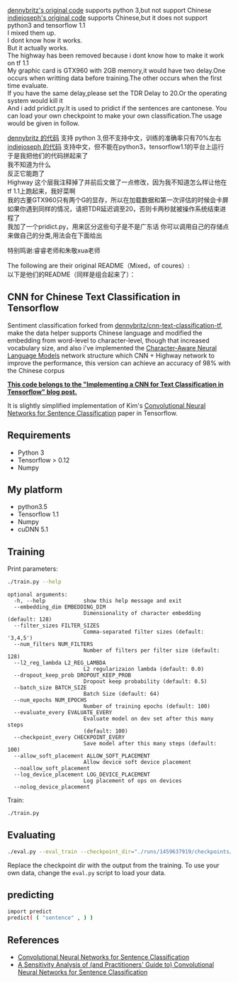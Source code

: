 [dennybritz's original code](https://github.com/dennybritz/cnn-text-classification-tf) supports python 3,but not support Chinese</br>
[indiejoseph's original code](https://github.com/indiejoseph/cnn-text-classification-tf-chinese) supports Chinese,but it does not support python3 and tensorflow 1.1</br>
I mixed them up.</br>
I dont know how it works.</br>
But it actually works.</br>
The highway has been removed because i dont know how to make it work on tf 1.1 </br>
My graphic card is GTX960 with 2GB memory,it would have two delay.One occurs when writting data before training.The other occurs when the first time evaluate.  </br>
If you have the same delay,please set the TDR Delay to 20.Or the operating system would kill it</br>
And i add pridict.py.It is used to pridict if the sentences are cantonese.
You can load your own checkpoint to make your own classification.The usage would be given in follow.

[dennybritz 的代码](https://github.com/dennybritz/cnn-text-classification-tf) 支持 python 3,但不支持中文，训练的准确率只有70%左右</br>
[indiejoseph 的代码](https://github.com/indiejoseph/cnn-text-classification-tf-chinese) 支持中文，但不能在python3，tensorflow1.1的平台上运行</br>
于是我把他们的代码拼起来了</br>
我不知道为什么</br>
反正它能跑了</br>
Highway 这个层我注释掉了并前后文做了一点修改，因为我不知道怎么样让他在tf 1.1上跑起来，我好菜啊</br>
我的古董GTX960只有两个G的显存，所以在加载数据和第一次评估的时候会卡屏</br>
如果你遇到同样的情况，请把TDR延迟调至20，否则卡两秒就被操作系统结束进程了</br>
我加了一个pridict.py，用来区分这些句子是不是广东话
你可以调用自己的存储点来做自己的分类,用法会在下面给出

特别鸣谢:睿睿老师和朱敬xua老师


The following are their original README（Mixed，of coures）:</br>
以下是他们的README（同样是组合起来了）：</br>
## CNN for Chinese Text Classification in Tensorflow
Sentiment classification forked from [dennybritz/cnn-text-classification-tf](https://github.com/dennybritz/cnn-text-classification-tf), make the data helper supports Chinese language and modified the embedding from word-level to character-level, though that increased vocabulary size, and also i've implemented the [Character-Aware Neural Language Models](http://arxiv.org/pdf/1508.06615v4.pdf) network structure which CNN + Highway network to improve the performance, this version can achieve an accuracy of 98% with the Chinese corpus

**[This code belongs to the "Implementing a CNN for Text Classification in Tensorflow" blog post.](http://www.wildml.com/2015/12/implementing-a-cnn-for-text-classification-in-tensorflow/)**

It is slightly simplified implementation of Kim's [Convolutional Neural Networks for Sentence Classification](http://arxiv.org/abs/1408.5882) paper in Tensorflow.

## Requirements

- Python 3
- Tensorflow > 0.12
- Numpy

## My platform

- python3.5
- Tensorflow 1.1
- Numpy
- cuDNN 5.1

## Training

Print parameters:

```bash
./train.py --help
```

```
optional arguments:
  -h, --help            show this help message and exit
  --embedding_dim EMBEDDING_DIM
                        Dimensionality of character embedding (default: 128)
  --filter_sizes FILTER_SIZES
                        Comma-separated filter sizes (default: '3,4,5')
  --num_filters NUM_FILTERS
                        Number of filters per filter size (default: 128)
  --l2_reg_lambda L2_REG_LAMBDA
                        L2 regularizaion lambda (default: 0.0)
  --dropout_keep_prob DROPOUT_KEEP_PROB
                        Dropout keep probability (default: 0.5)
  --batch_size BATCH_SIZE
                        Batch Size (default: 64)
  --num_epochs NUM_EPOCHS
                        Number of training epochs (default: 100)
  --evaluate_every EVALUATE_EVERY
                        Evaluate model on dev set after this many steps
                        (default: 100)
  --checkpoint_every CHECKPOINT_EVERY
                        Save model after this many steps (default: 100)
  --allow_soft_placement ALLOW_SOFT_PLACEMENT
                        Allow device soft device placement
  --noallow_soft_placement
  --log_device_placement LOG_DEVICE_PLACEMENT
                        Log placement of ops on devices
  --nolog_device_placement

```

Train:

```bash
./train.py
```

## Evaluating

```bash
./eval.py --eval_train --checkpoint_dir="./runs/1459637919/checkpoints/"
```

Replace the checkpoint dir with the output from the training. To use your own data, change the `eval.py` script to load your data.

## predicting

```bash
import predict
predict( ( "sentence" , ) )
```

## References

- [Convolutional Neural Networks for Sentence Classification](http://arxiv.org/abs/1408.5882)
- [A Sensitivity Analysis of (and Practitioners' Guide to) Convolutional Neural Networks for Sentence Classification](http://arxiv.org/abs/1510.03820)

